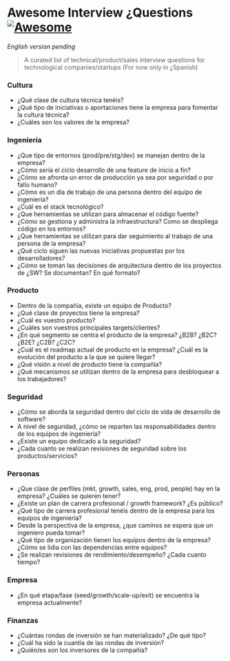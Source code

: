 # Awesome Interview ¿Questions [![Awesome](https://cdn.rawgit.com/sindresorhus/awesome/d7305f38d29fed78fa85652e3a63e154dd8e8829/media/badge.svg)](https://github.com/sindresorhus/awesome)

_English version pending_
> A curated list of technical/product/sales interview questions for technological companies/startups  (For now only in ¿Spanish)

### Cultura
- ¿Qué clase de cultura técnica tenéis? 
- ¿Qué tipo de iniciativas o aportaciones tiene la empresa para fomentar la cultura técnica?
- ¿Cuáles son los valores de la empresa?


### Ingeniería
- ¿Que tipo de entornos (prod/pre/stg/dev) se manejan dentro de la empresa?
- ¿Cómo sería el ciclo desarrollo de una feature de inicio a fin?
- ¿Cómo se afronta un error de producción ya sea por seguridad o por fallo humano?
- ¿Cómo es un día de trabajo de una persona dentro del equipo de ingeniería?
- ¿Cuál es el stack tecnológico?
- ¿Que herramientas se utilizan para almacenar el código fuente?
- ¿Cómo se gestiona y administra la infraestructura? Como se despliega código en los entornos?
- ¿Que herramientas se utilizan para dar seguimiento al trabajo de una persona de la empresa?
- ¿Qué ciclo siguen las nuevas iniciativas propuestas por los desarrolladores?
- ¿Cómo se toman las decisiones de arquitectura dentro de los proyectos de ¿SW? Se documentan? En qué formato?

### Producto
- Dentro de la compañía, existe un equipo de Producto?
- ¿Qué clase de proyectos tiene la empresa?
- ¿Cuál es vuestro producto?
- ¿Cuáles son vuestros principales targets/clientes?
- ¿En qué segmento se centra el producto de la empresa? ¿B2B? ¿B2C? ¿B2E? ¿C2B? ¿C2C?
- ¿Cuál es el roadmap actual de producto en la empresa? ¿Cuál es la evolución del producto a la que se quiere llegar?
- ¿Qué visión a nivel de producto tiene la compañía?
- ¿Qué mecanismos se utilizan dentro de la empresa para desbloquear a los trabajadores?

### Seguridad 
- ¿Cómo se aborda la seguridad dentro del ciclo de vida de desarrollo de software?
- A nivel de seguridad, ¿cómo se reparten las responsabilidades dentro de los equipos de ingeniería?
- ¿Existe un equipo dedicado a la seguridad?
- ¿Cada cuanto se realizan revisiones de seguridad sobre los productos/servicios?

### Personas
- ¿Que clase de perfiles (mkt, growth, sales, eng, prod, people)  hay en la empresa? ¿Cuáles se quieren tener?
- ¿Existe un plan de carrera profesional / growth framework? ¿Es público?
- ¿Qué tipo de carrera profesional tenéis dentro de la empresa para los equipos de ingeniería? 
- Desde la perspectiva de la empresa, ¿que caminos se espera que un ingeniero pueda tomar?
- ¿Qué tipo de organización tienen los equipos dentro de la empresa? ¿Cómo se lidia con las dependencias entre equipos?
- ¿Se realizan revisiones de rendimiento/desempeño? ¿Cada cuanto tiempo?

### Empresa
- ¿En qué etapa/fase (seed/growth/scale-up/exit) se encuentra la empresa actualmente?

### Finanzas
- ¿Cuántas rondas de inversión se han materializado? ¿De qué tipo?
- ¿Cuál ha sido la cuantía de las rondas de inversión?
- ¿Quién/es son los inversores de la compañía?



